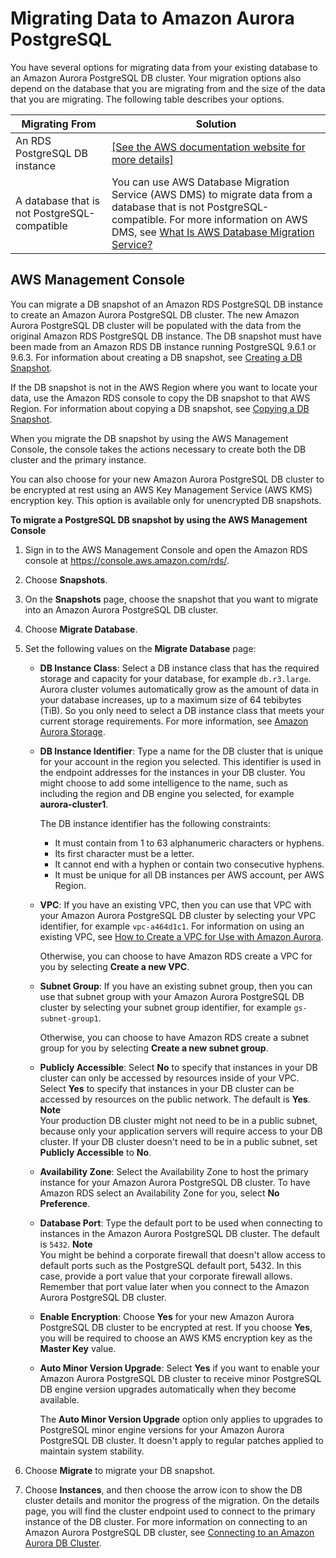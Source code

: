 # Migrating Data to Amazon Aurora PostgreSQL<a name="AuroraPostgreSQL.Migrating"></a>

You have several options for migrating data from your existing database to an Amazon Aurora PostgreSQL DB cluster\. Your migration options also depend on the database that you are migrating from and the size of the data that you are migrating\. The following table describes your options\.


| Migrating From | Solution | 
| --- | --- | 
| An RDS PostgreSQL DB instance |  [\[See the AWS documentation website for more details\]](http://docs.aws.amazon.com/AmazonRDS/latest/UserGuide/AuroraPostgreSQL.Migrating.html)  | 
| A database that is not PostgreSQL\-compatible |  You can use AWS Database Migration Service \(AWS DMS\) to migrate data from a database that is not PostgreSQL\-compatible\. For more information on AWS DMS, see [What Is AWS Database Migration Service?](http://docs.aws.amazon.com/dms/latest/userguide/Welcome.html) | 

## AWS Management Console<a name="AuroraPostgreSQL.Migrating.RDSPostgreSQL.Import.Console"></a>

You can migrate a DB snapshot of an Amazon RDS PostgreSQL DB instance to create an Amazon Aurora PostgreSQL DB cluster\. The new Amazon Aurora PostgreSQL DB cluster will be populated with the data from the original Amazon RDS PostgreSQL DB instance\. The DB snapshot must have been made from an Amazon RDS DB instance running PostgreSQL 9\.6\.1 or 9\.6\.3\. For information about creating a DB snapshot, see [Creating a DB Snapshot](http://docs.aws.amazon.com/AmazonRDS/latest/UserGuide/USER_CreateSnapshot.html)\.

If the DB snapshot is not in the AWS Region where you want to locate your data, use the Amazon RDS console to copy the DB snapshot to that AWS Region\. For information about copying a DB snapshot, see [Copying a DB Snapshot](http://docs.aws.amazon.com/AmazonRDS/latest/UserGuide/USER_CopySnapshot.html)\.

When you migrate the DB snapshot by using the AWS Management Console, the console takes the actions necessary to create both the DB cluster and the primary instance\.

You can also choose for your new Amazon Aurora PostgreSQL DB cluster to be encrypted at rest using an AWS Key Management Service \(AWS KMS\) encryption key\. This option is available only for unencrypted DB snapshots\.

**To migrate a PostgreSQL DB snapshot by using the AWS Management Console**

1. Sign in to the AWS Management Console and open the Amazon RDS console at [https://console\.aws\.amazon\.com/rds/](https://console.aws.amazon.com/rds/)\.

1. Choose **Snapshots**\.

1. On the **Snapshots** page, choose the snapshot that you want to migrate into an Amazon Aurora PostgreSQL DB cluster\.

1. Choose **Migrate Database**\.

1. Set the following values on the **Migrate Database** page:
   + **DB Instance Class**: Select a DB instance class that has the required storage and capacity for your database, for example `db.r3.large`\. Aurora cluster volumes automatically grow as the amount of data in your database increases, up to a maximum size of 64 tebibytes \(TiB\)\. So you only need to select a DB instance class that meets your current storage requirements\. For more information, see [Amazon Aurora Storage](Aurora.Overview.md#Aurora.Overview.Storage)\.
   + **DB Instance Identifier**: Type a name for the DB cluster that is unique for your account in the region you selected\. This identifier is used in the endpoint addresses for the instances in your DB cluster\. You might choose to add some intelligence to the name, such as including the region and DB engine you selected, for example **aurora\-cluster1**\.

     The DB instance identifier has the following constraints:
     + It must contain from 1 to 63 alphanumeric characters or hyphens\.
     + Its first character must be a letter\.
     + It cannot end with a hyphen or contain two consecutive hyphens\.
     + It must be unique for all DB instances per AWS account, per AWS Region\.
   + **VPC**: If you have an existing VPC, then you can use that VPC with your Amazon Aurora PostgreSQL DB cluster by selecting your VPC identifier, for example `vpc-a464d1c1`\. For information on using an existing VPC, see [How to Create a VPC for Use with Amazon Aurora](Aurora.CreateVPC.md)\.

     Otherwise, you can choose to have Amazon RDS create a VPC for you by selecting **Create a new VPC**\. 
   + **Subnet Group**: If you have an existing subnet group, then you can use that subnet group with your Amazon Aurora PostgreSQL DB cluster by selecting your subnet group identifier, for example `gs-subnet-group1`\.

     Otherwise, you can choose to have Amazon RDS create a subnet group for you by selecting **Create a new subnet group**\. 
   + **Publicly Accessible**: Select **No** to specify that instances in your DB cluster can only be accessed by resources inside of your VPC\. Select **Yes** to specify that instances in your DB cluster can be accessed by resources on the public network\. The default is **Yes**\.
**Note**  
Your production DB cluster might not need to be in a public subnet, because only your application servers will require access to your DB cluster\. If your DB cluster doesn't need to be in a public subnet, set **Publicly Accessible** to **No**\.
   + **Availability Zone**: Select the Availability Zone to host the primary instance for your Amazon Aurora PostgreSQL DB cluster\. To have Amazon RDS select an Availability Zone for you, select **No Preference**\.
   + **Database Port**: Type the default port to be used when connecting to instances in the Amazon Aurora PostgreSQL DB cluster\. The default is `5432`\.
**Note**  
You might be behind a corporate firewall that doesn't allow access to default ports such as the PostgreSQL default port, 5432\. In this case, provide a port value that your corporate firewall allows\. Remember that port value later when you connect to the Amazon Aurora PostgreSQL DB cluster\.
   + **Enable Encryption**: Choose **Yes** for your new Amazon Aurora PostgreSQL DB cluster to be encrypted at rest\. If you choose **Yes**, you will be required to choose an AWS KMS encryption key as the **Master Key** value\.
   + **Auto Minor Version Upgrade**: Select **Yes** if you want to enable your Amazon Aurora PostgreSQL DB cluster to receive minor PostgreSQL DB engine version upgrades automatically when they become available\.

     The **Auto Minor Version Upgrade** option only applies to upgrades to PostgreSQL minor engine versions for your Amazon Aurora PostgreSQL DB cluster\. It doesn't apply to regular patches applied to maintain system stability\.

1. Choose **Migrate** to migrate your DB snapshot\. 

1. Choose **Instances**, and then choose the arrow icon to show the DB cluster details and monitor the progress of the migration\. On the details page, you will find the cluster endpoint used to connect to the primary instance of the DB cluster\. For more information on connecting to an Amazon Aurora PostgreSQL DB cluster, see [Connecting to an Amazon Aurora DB Cluster](Aurora.Connecting.md)\. 